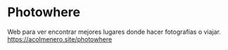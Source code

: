 # Photowhere
Web para ver encontrar mejores lugares donde hacer fotografías o viajar.
https://acolmenero.site/photowhere
